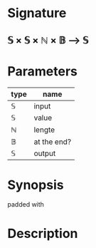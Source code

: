 # Signature
## 𝕊 × 𝕊 × ℕ × 𝔹 ⟶ 𝕊

# Parameters

| type | name |
|------|------|
|𝕊|input|
|𝕊|value|
|ℕ|lengte|
|𝔹|at the end?|
|𝕊|output|

# Synopsis
padded with

# Description
